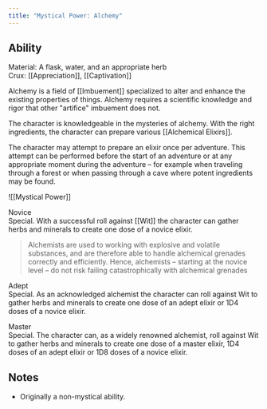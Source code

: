 ```yaml
---
title: "Mystical Power: Alchemy"
---
```

## Ability
Material: A flask, water, and an appropriate herb<br>Crux: [[Appreciation]], [[Captivation]]

Alchemy is a field of [[Imbuement]] specialized to alter and enhance the existing properties of things. Alchemy requires a scientific knowledge and rigor that other "artifice" imbuement does not.

The character is knowledgeable in the mysteries of alchemy. With the right ingredients, the character can prepare various [[Alchemical Elixirs]].

The character may attempt to prepare an elixir once per adventure. This attempt can be performed before the start of an adventure or at any appropriate moment during the adventure – for example when traveling through a forest or when passing through a cave where potent ingredients may be found.

![[Mystical Power]]

Novice<br>Special. With a successful roll against [[Wit]] the character can gather herbs and minerals to create one dose of a novice elixir.

> Alchemists are used to working with explosive and volatile substances, and are therefore able to handle alchemical grenades correctly and efficiently. Hence, alchemists – starting at the novice level – do not risk failing catastrophically with alchemical grenades

Adept<br>Special. As an acknowledged alchemist the character can roll against Wit to gather herbs and minerals to create one dose of an adept elixir or 1D4 doses of a novice elixir.

Master<br>Special. The character can, as a widely renowned alchemist, roll against Wit to gather herbs and minerals to create one dose of a master elixir, 1D4 doses of an adept elixir or 1D8 doses of a novice elixir.
## Notes
* Originally a non-mystical ability.